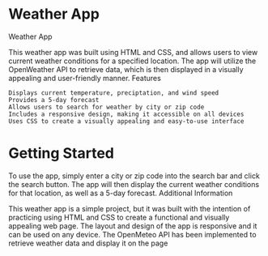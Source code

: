 # Weather App

Weather App

This weather app was built using HTML and CSS, and allows users to view current weather conditions for a specified location. The app will utilize the OpenWeather API to retrieve data, which is then displayed in a visually appealing and user-friendly manner.
Features

    Displays current temperature, preciptation, and wind speed
    Provides a 5-day forecast
    Allows users to search for weather by city or zip code
    Includes a responsive design, making it accessible on all devices
    Uses CSS to create a visually appealing and easy-to-use interface

# Getting Started

To use the app, simply enter a city or zip code into the search bar and click the search button. The app will then display the current weather conditions for that location, as well as a 5-day forecast.
Additional Information

This weather app is a simple project, but it was built with the intention of practicing using HTML and CSS to create a functional and visually appealing web page. The layout and design of the app is responsive and it can be used on any device. The OpenMeteo API has been implemented to retrieve weather data and display it on the page
